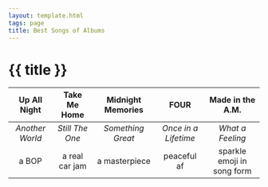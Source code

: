 ```yaml
---
layout: template.html
tags: page
title: Best Songs of Albums
---
```


# {{ title }}
| Up All Night   | Take Me Home   | Midnight Memories  | FOUR                  | Made in the A.M.           |
| :-------:      | :-------:      | :-------:          | :-------:             | :-------:                  |
| *Another World*| *Still The One*|  *Something Great* | *Once in a Lifetime*  | *What a Feeling*           |
| a BOP          | a real car jam |  a masterpiece     | peaceful af           | sparkle emoji in song form |

